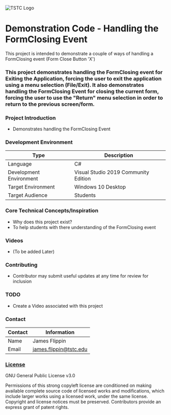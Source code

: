 ![TSTC Logo](https://github.com/TSTC-CPT/Demo_FormClosingEvent/blob/main/TSTCLogoSmall.png "TSTC Logo")

# Demonstration Code - Handling the FormClosing Event
This project is intended to demonstrate a couple of ways of handling a FormClosing event (Form Close Button 'X')

### This project demonstrates handling the FormClosing event for Exiting the Application, forcing the user to exit the application using a menu selection (File/Exit). It also demonstrates handling the FormClosing Event for closing the current form, forcing the user to use the "Return" menu selection in order to return to the previous screen/form.

### Project Introduction

- Demonstrates handling the FormClosing Event

### Development Environment

Type | Description
-----|-------------
Language | C#
Development Environment | Visual Studio 2019 Community Edition
Target Environment | Windows 10 Desktop
Target Audience | Students

### Core Technical Concepts/Inspiration

- Why does this project exist?
- To  help students with there understanding of the FormClosing event

### Videos
- (To be added Later)

### Contributing
- Contributor may submit useful updates at any time for review for inclusion

### TODO
- Create a Video associated with this project

### Contact

Contact | Information
--------|------
Name | James Flippin
Email | james.flippin@tstc.edu

### <a href="https://github.com/TSTC-CPT/Demo_FormClosingEvent/blob/main/LICENSE">License</a>
GNU General Public License v3.0

Permissions of this strong copyleft license are conditioned on making available complete source code of licensed works and modifications, which include larger works using a licensed work, under the same license. Copyright and license notices must be preserved. Contributors provide an express grant of patent rights.
